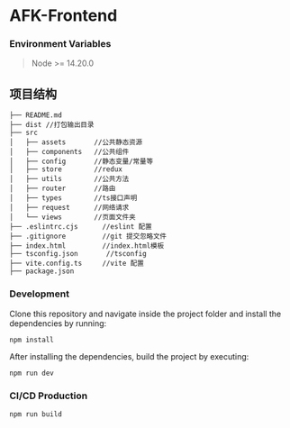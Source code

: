# AFK-Frontend
### Environment Variables
> Node >= 14.20.0 
## 项目结构
```
├── README.md
├── dist //打包输出目录
├── src
│   ├── assets       //公共静态资源
│   ├── components   //公共组件
│   ├── config       //静态变量/常量等
│   ├── store        //redux
│   ├── utils        //公共方法
│   ├── router       //路由
│   ├── types        //ts接口声明
│   ├── request      //网络请求
│   └── views        //页面文件夹
├── .eslintrc.cjs      //eslint 配置
├── .gitignore         //git 提交忽略文件
├── index.html         //index.html模板
├── tsconfig.json       //tsconfig
├── vite.config.ts     //vite 配置
├── package.json
```
### Development
Clone this repository and navigate inside the project folder and install the dependencies by running:
```
npm install
```
After installing the dependencies, build the project by executing:
```
npm run dev
```
### CI/CD Production
```
npm run build
```